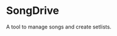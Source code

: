 # SongDrive

A tool to manage songs and create setlists.

<!-- TO CHECK:
http://templated.co/solarize -->